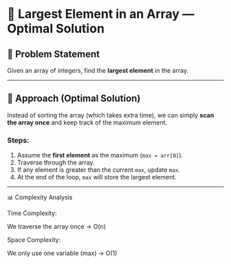 # 📝 Largest Element in an Array — Optimal Solution  

## 📌 Problem Statement  
Given an array of integers, find the **largest element** in the array.  

---

## 🚀 Approach (Optimal Solution)  
Instead of sorting the array (which takes extra time), we can simply **scan the array once** and keep track of the maximum element.  

### Steps:
1. Assume the **first element** as the maximum (`max = arr[0]`).
2. Traverse through the array.
3. If any element is greater than the current `max`, update `max`.
4. At the end of the loop, `max` will store the largest element.  

---
📊 Complexity Analysis

Time Complexity:

We traverse the array once → O(n)

Space Complexity:

We only use one variable (max) → O(1)
